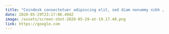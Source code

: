 ```yaml
---
title: "Coindesk consectetuer adipiscing elit, sed diam nonummy nibh , amet "
date: 2020-05-29T23:17:06.494Z
image: /assets/screen-shot-2020-05-29-at-19.17.48.png
link: https://google.com
---
```


